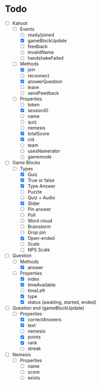 # Todo
- [ ] Kahoot
  - [ ] Events
    - [ ] ready/joined
    - [x] gameBlockUpdate
    - [ ] feedback
    - [ ] invalidName
    - [ ] handshakeFailed
  - [ ] Methods
    - [x] join
    - [ ] reconnect
    - [x] answerQuestion
    - [ ] leave
    - [ ] sendFeedback
  - [ ] Properties
    - [ ] token
    - [x] sessionID
    - [ ] name
    - [ ] quiz
    - [ ] nemesis
    - [x] totalScore
    - [x] cid
    - [ ] team
    - [ ] usesNamerator
    - [ ] gamemode

- [ ] Game Blocks
  - [ ] Types
    - [x] Quiz
    - [x] True or false
    - [x] Type Answer
    - [ ] Puzzle
    - [ ] Quiz + Audio
    - [x] Slider
    - [ ] Pin answer
    - [ ] Poll
    - [ ] Word cloud
    - [ ] Brainstorm
    - [ ] Drop pin
    - [x] Open-ended
    - [ ] Scale
    - [ ] NPS Scale

- [ ] Question
  - [ ] Methods
    - [x] answer
  - [ ] Properties
    - [x] index
    - [x] timeAvailable
	- [ ] timeLeft
    - [x] type
    - [x] status (awaiting, started, ended)
- [ ] Question end (gameBlockUpdate)
  - [ ] Properties
    - [x] correctAnswers
    - [x] text
    - [ ] nemesis
    - [x] points
    - [x] rank
    - [ ] streak

- [ ] Nemesis
  - [ ] Properties
    - [ ] name
    - [ ] score
    - [ ] exists
